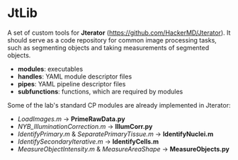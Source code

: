 JtLib
=====

A set of custom tools for **Jterator** (https://github.com/HackerMD/Jterator).
It should serve as a code repository for common image processing tasks, such as segmenting objects and taking measurements of segmented objects. 
    
* **modules**: executables       
* **handles**:  YAML module descriptor files    
* **pipes**: YAML pipeline descriptor files     
* **subfunctions**: functions, which are required by modules  

Some of the lab's standard CP modules are already implemented in Jterator:

* *LoadImages.m* -> **PrimeRawData.py**     
* *NYB_IlluminationCorrection.m* -> **IllumCorr.py**    
* *IdentifyPrimary.m* & *SeparatePrimaryTissue.m* -> **IdentifyNuclei.m**   
* *IdentifySecondaryIterative.m* -> **IdentifyCells.m**     
* *MeasureObjectIntensity.m* & *MeasureAreaShape* -> **MeasureObjects.py**  
    
